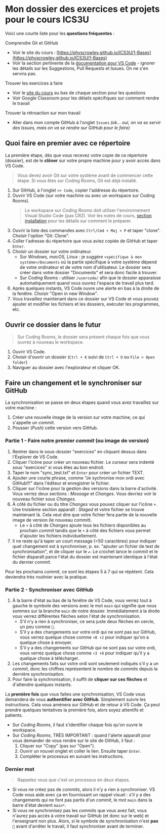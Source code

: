 # Mon dossier des exercices et projets pour le cours ICS3U

Voici une courte liste pour les **questions fréquentes** :

Comprendre Git et GitHub

* Voir le site du cours : [https://physcrowley.github.io/ICS3U/1-Bases](https://physcrowley.github.io/ICS3U/1-Bases)
* Voir la section pertinente de la [documentation pour VS Code](https://code.visualstudio.com/docs/editor/github#_setting-up-a-repository) - ignorer les détails sur les Suggestions, Pull Requests et Issues. On ne s'en servira pas.

Trouver les exercices à faire

* Voir le [site du cours](https://physcrowley.github.io/ICS3U) au bas de chaque section pour les questions
* Voir Google Classroom pour les détails spécifiques sur comment rendre le travail

Trouver la rétroaction sur mon travail

* Aller dans mon compte GitHub à l'onglet `Issues` *(ok... oui, on va se servir des Issues, mais on va se rendre sur GitHub pour le faire)*

## Quoi faire en premier avec ce répertoire

La première étape, dès que vous recevez votre copie de ce répertoire (dossier), est de le **clôner** sur votre propre machine pour y avoir accès dans VS Code.

> Vous devez avoir Git sur votre système avant de commencer cette étape. Si vous êtes sur Coding Rooms, Git est déjà installé.

1. Sur GitHub, à l'onglet `<> Code`, copier l'addresse du répertoire.
2. Ouvrir VS Code (sur votre machine ou avec un workspace sur Coding Rooms).
    > Le workspace sur *Coding Rooms* doit utiliser l'environnement Visual Studio Code (pas CR2). Voir les notes de cours, [section installation]([https://physcrowley.github.io/ICS3U/1-Bases]) pour les détails sur comment le préparer.
4. Ouvrir la liste des commandes avec `Ctrl/Cmd + Maj + P` et taper "clone". Choisir l'option "Git: Clone".
5. Coller l'adresse du répertoire que vous aviez copiée de GitHub et taper `Enter`.
6. Choisir un dossier sur votre ordinateur.
     * Sur *Windows, macOS, Linux* : je suggère `<spécifique à mon système>/Documents` où la partie spécifique à votre système dépend de votre ordinateur et de votre nom d'utilisateur. Le dossier sera créer dans votre dossier "Documents" et sera donc facile à trouver.
     * Sur *Coding Rooms* : utiliser `/usercode/` afin que le dossier apparaisse automatiquement quand vous ouvrez l'espace de travail plus tard.
7. Après quelques instants, VS Code ouvre une alerte en bas à la droite de la fenêtre. Choisir "Open in new Window".
8. Vous travaillez maintenant dans ce dossier sur VS Code et vous pouvez ajouter et modifier les fichiers et les dossiers, exécuter les programmes, etc.

## Ouvrir ce dossier dans le futur

> Sur Coding Rooms, le dossier sera présent chaque fois que vous ouvrez à nouveau le workspace.

1. Ouvrir VS Code.
2. Choisir d'ouvrir un dossier (`Ctrl + K` suivi de `Ctrl + O` ou `File > Open folder`)
3. Naviguer au dossier avec l'explorateur et cliquer OK.

## Faire un changement et le synchroniser sur GitHub

La synchronisation se passe en deux étapes quand vous avez travaillez sur votre machine :

1. Créer une nouvelle image de la version sur votre machine, ce qui s'appelle un *commit*.
2. Pousser (*Push*) cette version vers GitHub.

### Partie 1 - Faire notre premier *commit* (ou image de version)

1. Rentrer dans le sous-dossier "exercices" en cliquant dessus dans l'Explorer de VS Code.
2. Cliquer l'icône pour créer un nouveau fichier. Le curseur sera indenté sous "exercices" si vous êtes au bon endroit.
3. Taper le nom "sync_test.txt" et `Enter` pour créer un fichier TEXT.
4. Ajouter une courte phrase, comme "Je sychronise mon ordi avec GitHub!!!" dans l'éditeur et enregistrer le fichier.
5. Cliquer sur l'icône pour la gestion des versions dans la barre d'activité. Vous verrez deux sections : *Message* et *Changes*. Vous devriez voir le nouveau fichier sous *Changes*.
6. À côté du fichier ou du titre *Changes* vous pouvez cliquer sur l'icône `+`. Une troisième section apparaît : *Staged* et votre fichier se trouve maintenant là. Cela veut dire que votre fichier fera partie de la nouvelle image de version (le nouveau *commit*).
    * Le `+` à côté de *Changes* ajoute tous les fichiers disponibles au prochain *commit* tandis que le `+` à côté des fichiers vous permet d'ajouter les fichiers individuellement.
7. Il ne reste qu'à taper un court message (<50 caractères) pour indiquer quel changement est à synchroniser, p. ex. "ajouter un fichier de test de synchronisation", et de cliquer sur le `✔`. Le crochet lance le *commit* et le fichier disparaît parce l'état du dossier est maintenant identique à l'état du dernier *commit*.

Pour les prochains *commit*, ce sont les étapes 5 à 7 qui se répètent. Cela deviendra très routinier avec la pratique.

### Partie 2 - Synchroniser avec GitHub

1. À la barre d'état au bas de la fenêtre de VS Code, vous verrez tout à gauche le symbole des versions avec le mot `main` qui signifie que nous sommes sur la branche `main` de notre dossier. Immédiatement à la droite vous verrez différentes flèches selon l'état de synchronisation.
    * S'il n'y a rien à synchroniser, ce sera juste deux flèches en cercle, un peu comme `🔄`.
    * S'il y a des changements sur votre ordi qui ne sont pas sur GitHub, vous verrez quelque chose comme `⬇0 ⬆2` pour indiquer qu'on a quelque chose à envoyer.
    * S'il y a des changements sur GitHub qui ne sont pas sur votre ordi, vous verrez quelque chose comme `⬇3 ⬆0` pour indiquer qu'il y a quelque chose à télécharger.
2. Les changements faits sur votre ordi sont seulement indiqués s'il y a un *commit*, donc les chiffres représentent le nombre de *commits* depuis la dernière synchronisation.
3. Pour faire la synchronisation, il suffit de **cliquer sur ces flèches** et d'attendre quelques instants.

La **première fois** que vous faites une synchronisation, VS Code vous demandera de vous **authentifier avec GitHub**. Simplement suivre les instructions. Cela vous aménera sur GitHub et de retour à VS Code. Ça peut prendre quelques tentatives la première fois, alors soyez attentifs et patients.

* Sur *Coding Rooms*, il faut s'identifier chaque fois qu'on ouvre le workspace.
* Sur *Coding Rooms*, TRÈS IMPORTANT : quand l'alerte apparaît pour vous demander de vous rendre sur le site de GitHub, il faut :
    1. Cliquer sur "Copy" (pas sur "Open").
    2. Ouvrir un nouvel onglet et coller le lien. Ensuite taper `Enter`.
    3. Compléter le processus en suivant les instructions.

### Dernier mot 

> Rappelez vous que c'est un processus en deux étapes.

*  Si vous ne créez pas de *commits*, alors il n'y a rien à synchroniser. VS Code vous aide avec ça en fournissant un rappel visuel : s'il y a des changements qui ne font pas partis d'un *commit*, le mot `main` dans la barre d'état devient `main*`.
* Si vous ne synchronisez pas les *commits* que vous avez fait, vous n'aurez pas accès à votre travail sur GitHub (et donc sur le web) et l'enseignant non plus. Alors, si le symbole de synchronisation n'est **pas** `🔄` avant d'arrêter le travail, il faut synchroniser avant de terminer.